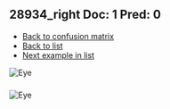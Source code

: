 ## 28934_right Doc: 1 Pred: 0
- [Back to confusion matrix](https://github.com/juliandewit/kaggle_retinopathy/blob/master/matrix.md)
- [Back to list](https://github.com/juliandewit/kaggle_retinopathy/blob/master/lists/10/list.md)
- [Next example in list](https://github.com/juliandewit/kaggle_retinopathy/blob/master/lists/10/28/28947_left.md)

![Eye](https://retinopaty.blob.core.windows.net/size1024/28934_right_1.jpeg)

### 

![Eye]()
